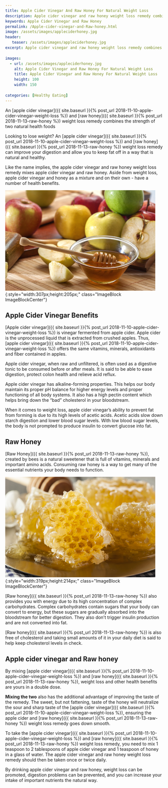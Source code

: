 ```yaml
---
title: Apple Cider Vinegar And Raw Honey For Natural Weight Loss 
description: Apple cider vinegar and raw honey weight loss remedy combines the strength of two natural health foods.
keywords: Apple Cider Vinegar and Raw Honey
permalink: /Apple-cider-vinegar-and-Raw-honey.html
image: /assets/images/appleciderhoney.jpg
header:
   teaser: /assets/images/appleciderhoney.jpg
excerpt: Apple cider vinegar and raw honey weight loss remedy combines the strength of two natural health foods.

images:
  - url: /assets/images/appleciderhoney.jpg
    alt: Apple Cider Vinegar and Raw Honey For Natural Weight Loss
    title: Apple Cider Vinegar and Raw Honey For Natural Weight Loss
    height: 100 
    width: 150

categories: [Healthy Eating]
---
```


An [apple cider vinegar]({{ site.baseurl }}{% post_url 2018-11-10-apple-cider-vinegar-weight-loss %}) and [raw honey]({{ site.baseurl }}{% post_url 2018-11-13-raw-honey %}) weight loss remedy combines the strength of two natural health foods

Looking to lose weight? An [apple cider vinegar]({{ site.baseurl }}{% post_url 2018-11-10-apple-cider-vinegar-weight-loss %}) and [raw honey]({{ site.baseurl }}{% post_url 2018-11-13-raw-honey %}) weight loss remedy can improve your digestion and allow you to keep fat off in a way that is natural and healthy.

Like the name implies, the apple cider vinegar and raw honey weight loss remedy mixes apple cider vinegar and raw honey.  Aside from weight loss, apple cider vinegar and honey as a mixture and on their own - have a number of health benefits.

![Welcome to Apple Cider Vinegar And Raw Honey](/assets/images/appleciderhoney.jpg){:style="width:307px;height:205px;" class="ImageBlock ImageBlockCenter"}
<div class="clearfix"></div>

## Apple Cider Vinegar Benefits
[Apple cider vinegar]({{ site.baseurl }}{% post_url 2018-11-10-apple-cider-vinegar-weight-loss %}) is vinegar fermented from apple cider.  Apple cider is the unprocessed liquid that is extracted from crushed apples.  Thus, [apple cider vinegar]({{ site.baseurl }}{% post_url 2018-11-10-apple-cider-vinegar-weight-loss %}) offers the same vitamins, minerals, antioxidants and fiber contained in apples. 

Apple cider vinegar, when raw and unfiltered, is often used as a digestive tonic to be consumed before or after meals.  It is said to be able to ease digestion, protect colon health and relieve acid reflux. 

Apple cider vinegar has alkaline-forming properties.  This helps our body maintain its proper pH balance for higher energy levels and proper functioning of all body systems.  It also has a high pectin content which helps bring down the “bad” cholesterol in your bloodstream.

When it comes to weight loss, apple cider vinegar’s ability to prevent fat from forming is due to its high levels of acetic acids.  Acetic acids slow down starch digestion and lower blood sugar levels.  With low blood sugar levels, the body is not prompted to produce insulin to convert glucose into fat.

## Raw Honey
[Raw Honey]({{ site.baseurl }}{% post_url 2018-11-13-raw-honey %}), created by bees is a natural sweetener that is full of vitamins, minerals and important amino acids.  Consuming raw honey is a way to get many of the essential nutrients your body needs to function.

![Raw Honey](/assets/images/RawHoney.jpg){:style="width:319px;height:214px;" class="ImageBlock ImageBlockCenter"}
<div class="clearfix"></div>

[Raw honey]({{ site.baseurl }}{% post_url 2018-11-13-raw-honey %}) also provides you with energy due to its high concentration of complex carbohydrates. Complex carbohydrates contain sugars that your body can convert to energy, but these sugars are gradually absorbed into the bloodstream for better digestion.  They also don’t trigger insulin production and are not converted into fat.

[Raw honey]({{ site.baseurl }}{% post_url 2018-11-13-raw-honey %}) is also free of cholesterol and taking small amounts of it in your daily diet is said to help keep cholesterol levels in check.

## Apple cider vinegar and Raw honey
By mixing [apple cider vinegar]({{ site.baseurl }}{% post_url 2018-11-10-apple-cider-vinegar-weight-loss %}) and [raw honey]({{ site.baseurl }}{% post_url 2018-11-13-raw-honey %}), weight loss and other health benefits are yours in a double dose.

__Mixing the two__ also has the additional advantage of improving the taste of the remedy.  The sweet, but not fattening, taste of the honey will neutralize the sour and sharp taste of the [apple cider vinegar]({{ site.baseurl }}{% post_url 2018-11-10-apple-cider-vinegar-weight-loss %}), ensuring the apple cider and [raw honey]({{ site.baseurl }}{% post_url 2018-11-13-raw-honey %}) weight loss remedy goes down smooth. 

To take the [apple cider vinegar]({{ site.baseurl }}{% post_url 2018-11-10-apple-cider-vinegar-weight-loss %}) and [raw honey]({{ site.baseurl }}{% post_url 2018-11-13-raw-honey %}) weight loss remedy, you need to mix 1 teaspoon to 2 tablespoons of apple cider vinegar and 1 teaspoon of honey in a glass of water.  The apple cider vinegar and raw honey weight loss remedy should then be taken once or twice daily.

By drinking apple cider vinegar and raw honey, weight loss can be promoted, digestion problems can be prevented, and you can increase your intake of important nutrients the natural way.

